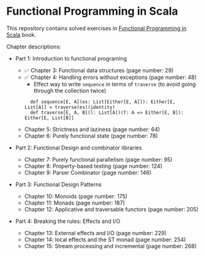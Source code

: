 # Functional Programming in Scala

This repository contains solved exercises in [Functional Programming in Scala](http://manning.com/bjarnason/) book.

Chapter descriptions:

* Part 1: Introduction to functional programing
  * ✅ Chapter 3: Functional data structures (page number: 29)
  * ✅ Chapter 4: Handling errors without exceptions (page number: 48)
    * Effect way to write `sequence` in terms of `traverse` (to avoid going through the collection twice)
    ```
      def sequence[E, A](es: List[Either[E, A]]): Either[E, List[A]] = traverse(es)(identity)
      def traverse[E, A, B](l: List[A])(f: A => Either[E, B]): Either[E, List[B]]
    
    ```  
  * Chapter 5: Strictness and laziness (page number: 64)
  * Chapter 6: Purely functional state (page number: 78)

* Part 2: Functional Design and combinator libraries
  * Chapter 7: Purely functional parallelism (page number: 95)
  * Chapter 8: Property-based testing (page number: 124)
  * Chapter 9: Parser Combinator (page number: 146)

* Part 3: Functional Design Patterns
  * Chapter 10: Monoids (page number: 175)
  * Chapter 11: Monads (page number: 187)
  * Chapter 12: Applicative and traversable functors (page number: 205)

* Part 4: Breaking the rules: Effects and I/O
  * Chapter 13: External effects and I/O (page number: 229)
  * Chapter 14: local effects and the ST monad (page number: 254)
  * Chapter 15: Stream processing and incremental (page number: 268)